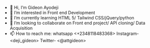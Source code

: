 - 👋 Hi, I’m Gideon Ayodeji
- 👀 I’m interested in Front end Development
- 🌱 I’m currently learning HTML 5/ Tailwind CSS/jQuery/python
- 💞️ I’m looking to collaborate on Front end project/ API cloning/ Data Acquisition
- 📫 How to reach me:
whatsapp <+2348118483368>
Instagram- <deji_gideon>
Twitter- <@attgideon>


<!---
Gideondeji/Gideondeji is a ✨ special ✨ repository because its `README.md` (this file) appears on your GitHub profile.
You can click the Preview link to take a look at your changes.
--->
